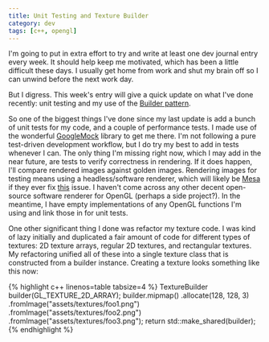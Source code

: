 ```yaml
---
title: Unit Testing and Texture Builder
category: dev
tags: [c++, opengl]
---
```

I'm going to put in extra effort to try and write at least one dev journal
entry every week.  It should help keep me motivated, which has been a little
difficult these days. I usually get home from work and shut my brain off so I
can unwind before the next work day.

But I digress. This week's entry will give a quick update on what I've done
recently: unit testing and my use of the
[Builder pattern](//en.wikipedia.org/wiki/Builder_pattern).


So one of the biggest things I've done since my last update is add a bunch of
unit tests for my code, and a couple of performance tests. I made use of the
wonderful [GoogleMock](//code.google.com/p/googlemock/) library to get me
there. I'm not following a pure test-driven development workflow, but I do try
my best to add in tests whenever I can. The only thing I'm missing right now,
which I may add in the near future, are tests to verify correctness in
rendering. If it does happen, I'll compare rendered images against golden
images. Rendering images for testing means using a headless/software renderer,
which will likely be [Mesa](//mesa3d.org/) if they ever fix
[this](//bugs.freedesktop.org/show_bug.cgi?id=66346) issue. I haven't come
across any other decent open-source software renderer for OpenGL (perhaps a
side project?). In the meantime, I have empty implementations of any OpenGL
functions I'm using and link those in for unit tests.

One other significant thing I done was refactor my texture code. I was kind of
lazy initially and duplicated a fair amount of code for different types of
textures: 2D texture arrays, regular 2D textures, and rectangular textures. My
refactoring unified all of these into a single texture class that is
constructed from a builder instance. Creating a texture looks something like
this now:

{% highlight c++ linenos=table tabsize=4 %}
TextureBuilder builder(GL_TEXTURE_2D_ARRAY);
builder.mipmap()
       .allocate(128, 128, 3)
       .fromImage("assets/textures/foo1.png")
       .fromImage("assets/textures/foo2.png")
       .fromImage("assets/textures/foo3.png");
return std::make_shared<Texture>(builder);
{% endhighlight %}
